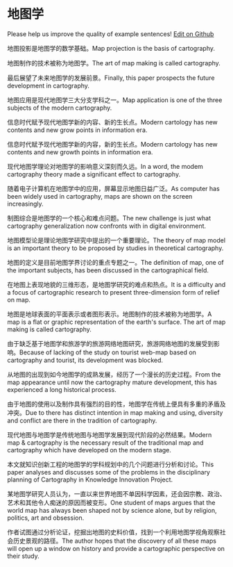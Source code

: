 # 地图学

Please help us improve the quality of example sentences! [Edit on Github](https://github.com/jiyushe/jiyu-example-sentence-source/blob/main/chinese/dituxue.md)

<p><span class="chinese">地图投影是地图学的数学基础。</span><span class="english">Map projection is the basis of cartography.</span></p>

<p><span class="chinese">地图制作的技术被称为地图学。</span><span class="english">The art of map making is called cartography.</span></p>

<p><span class="chinese">最后展望了未来地图学的发展前景。</span><span class="english">Finally, this paper prospects the future development in cartography.</span></p>

<p><span class="chinese">地图应用是现代地图学三大分支学科之一。</span><span class="english">Map application is one of the three subjects of the modern cartography.</span></p>

<p><span class="chinese">信息时代赋予现代地图学新的内容、新的生长点。</span><span class="english">Modern cartology has new contents and new grow points in information era.</span></p>

<p><span class="chinese">信息时代赋予现代地图学新的内容，新的生长点。</span><span class="english">Modern cartology has new contents and new growth points in information era.</span></p>

<p><span class="chinese">现代地图学理论对地图学的影响意义深刻而久远。</span><span class="english">In a word, the modem cartography theory made a significant effect to cartography.</span></p>

<p><span class="chinese">随着电子计算机在地图学中的应用，屏幕显示地图日益广泛。</span><span class="english">As computer has been widely used in cartography, maps are shown on the screen increasingly.</span></p>

<p><span class="chinese">制图综合是地图学的一个核心和难点问题。</span><span class="english">The new challenge is just what cartography generalization now confronts with in digital environment.</span></p>

<p><span class="chinese">地图模型论是理论地图学研究中提出的一个重要理论。</span><span class="english">The theory of map model is an important theory to be proposed by studies in theoretical cartography.</span></p>

<p><span class="chinese">地图的定义是目前地图学界讨论的重点专题之一。</span><span class="english">The definition of map, one of the important subjects, has been discussed in the cartographical field.</span></p>

<p><span class="chinese">在地图上表现地貌的三维形态，是地图学研究的难点和热点。</span><span class="english">It is a difficulty and a focus of cartographic research to present three-dimension form of relief on map.</span></p>

<p><span class="chinese">地图是地球表面的平面表示或者图形表示。地图制作的技术被称为地图学。</span><span class="english">A map is a flat or graphic representation of the earth's surface. The art of map making is called cartography.</span></p>

<p><span class="chinese">由于缺乏基于地图学和旅游学的旅游网络地图研究，旅游网络地图的发展受到影响。</span><span class="english">Because of lacking of the study on tourist web-map based on cartography and tourist, its development was blocked.</span></p>

<p><span class="chinese">从地图的出现到如今地图学的成熟发展，经历了一个漫长的历史过程。</span><span class="english">From the map appearance until now the cartography mature development, this has experienced a long historical process.</span></p>

<p><span class="chinese">由于地图的使用以及制作具有强烈的目的性，地图学在传统上便具有多重的矛盾及冲突。</span><span class="english">Due to there has distinct intention in map making and using, diversity and conflict are there in the tradition of cartography.</span></p>

<p><span class="chinese">现代地图与地图学是传统地图与地图学发展到现代阶段的必然结果。</span><span class="english">Modern map & cartography is the necessary result of the traditional map and cartography which have developed on the modern stage.</span></p>

<p><span class="chinese">本文就知识创新工程的地图学的学科规划中的几个问题进行分析和讨论。</span><span class="english">This paper analyses and discusses some of the problems in the disciplinary planning of Cartography in Knowledge Innovation Project.</span></p>

<p><span class="chinese">某地图学研究人员认为，一直以来世界地图不单因科学因素，还会因宗教、政治、艺术和其他令人痴迷的原因而被变形。</span><span class="english">One student of maps argues that the world map has always been shaped not by science alone, but by religion, politics, art and obsession.</span></p>

<p><span class="chinese">作者试图通过分析论证，挖掘出地图的史料价值，找到一个利用地图学视角观察社会历史景观的路径。</span><span class="english">The author hopes that the discovery of all these maps will open up a window on history and provide a cartographic perspective on their study.</span></p>

